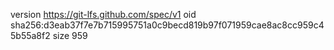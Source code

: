 version https://git-lfs.github.com/spec/v1
oid sha256:d3eab37f7e7b715995751a0c9becd819b97f071959cae8ac8cc959c45b55a8f2
size 959
